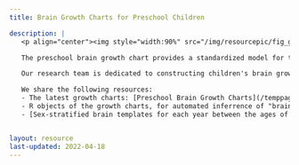 ```yaml
---
title: Brain Growth Charts for Preschool Children

description: |
   <p align="center"><img style="width:90%" src="/img/resourcepic/fig_graphabs_brainchart.png"></p>

   The preschool brain growth chart provides a standardized model for the individualized and refined assessment of the golden period of brain development, and is a basic tool for children's brain research. A "brain development score" inferred from brain growth charts also helps in early identification of a variety of brain developmental disorders.

   Our research team is dedicated to constructing children's brain growth curves to implement individualized brain examinations and "brain development score" assessments. The team constructed a growth curve model of a total of 90 brain morphological features to assess the relative position of each brain structure in children within the same age and same sex population, revealing the developmental abnormalities of certain brain structures. We will continue to collect data and update these growth charts.

   We share the following resources:
   - The latest growth charts: [Preschool Brain Growth Charts](/temppages/braincharts_preschool.html);
   - R objects of the growth charts, for automated inferrence of "brain development score" for each feature;
   - [Sex-stratified brain templates for each year between the ages of 1-6](https://osf.io/fm7cq/).


layout: resource
last-updated: 2022-04-18
---
```

